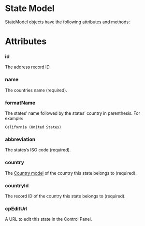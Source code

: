 # State Model

StateModel objects have the following attributes and methods:

# Attributes

### id
The address record ID.

### name
The countries name (required).

### formatName

The states’ name followed by the states’ country in parenthesis. For example:

`California (United States)`

### abbreviation
The states’s ISO code (required).

### country
The [Country model](country-model.md) of the country this state belongs to (required).

### countryId
The record ID of the country this state belongs to (required).

### cpEditUrl
A URL to edit this state in the Control Panel.

